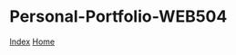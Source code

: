 # Personal-Portfolio-WEB504

<a href="Personal-Portfolio-WEB504/pages/index.html">Index</a>
<a href="Personal-Portfolio-WEB504/components/home/home.html>">Home</a>
